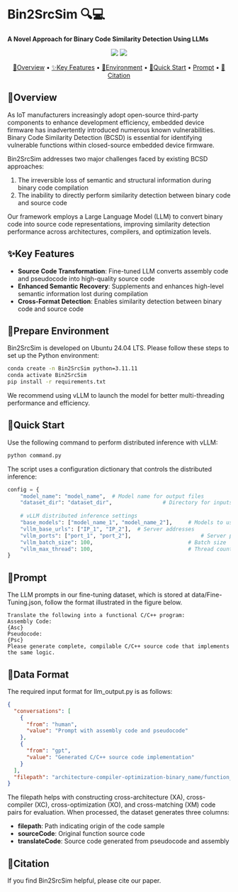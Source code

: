 # Bin2SrcSim 🔍💻

**A Novel Approach for Binary Code Similarity Detection Using LLMs**

<p align="center">
    <a href="#"><img src="https://img.shields.io/badge/BCSD-Framework-blue.svg"></a>
    <a href="#"><img src="https://img.shields.io/badge/LLM-Powered-green.svg"></a>
</p>

<p align="center">
  <a href="#overview">📖Overview</a> •
  <a href="#key-features">✨Key Features</a> •
  <a href="#prepare-environment">🧪Environment</a> •
  <a href="#quick-start">🚀Quick Start</a> •
  <a href="#prompt">Prompt</a> •
  <a href="#citation">📝Citation</a>
</p>


## 📖Overview

As IoT manufacturers increasingly adopt open-source third-party components to enhance development efficiency, embedded device firmware has inadvertently introduced numerous known vulnerabilities. Binary Code Similarity Detection (BCSD) is essential for identifying vulnerable functions within closed-source embedded device firmware.

Bin2SrcSim addresses two major challenges faced by existing BCSD approaches:
1. The irreversible loss of semantic and structural information during binary code compilation
2. The inability to directly perform similarity detection between binary code and source code

Our framework employs a Large Language Model (LLM) to convert binary code into source code representations, improving similarity detection performance across architectures, compilers, and optimization levels.

## ✨Key Features

- **Source Code Transformation**: Fine-tuned LLM converts assembly code and pseudocode into high-quality source code
- **Enhanced Semantic Recovery**: Supplements and enhances high-level semantic information lost during compilation
- **Cross-Format Detection**: Enables similarity detection between binary code and source code

## 🧪Prepare Environment

Bin2SrcSim is developed on Ubuntu 24.04 LTS. 
Please follow these steps to set up the Python environment:

```bash
conda create -n Bin2SrcSim python=3.11.11
conda activate Bin2SrcSim
pip install -r requirements.txt
```
We recommend using vLLM to launch the model for better multi-threading performance and efficiency.


## 🚀Quick Start

Use the following command to perform distributed inference with vLLM:

```bash
python command.py
```

The script uses a configuration dictionary that controls the distributed inference:

```python
config = {
    "model_name": "model_name",  # Model name for output files
    "dataset_dir": "dataset_dir",                # Directory for inputs/outputs
    
    # vLLM distributed inference settings
    "base_models": ["model_name_1", "model_name_2"],     # Models to use
    "vllm_base_urls": ["IP_1", "IP_2"],  # Server addresses
    "vllm_ports": ["port_1", "port_2"],                      # Server ports 
    "vllm_batch_size": 100,                              # Batch size
    "vllm_max_thread": 100,                              # Thread count
}
```

## 💬Prompt

The LLM prompts in our fine-tuning dataset, which is stored at data/Fine-Tuning.json, follow the format illustrated in the figure below.

```text
Translate the following into a functional C/C++ program:
Assembly Code:
{Asc}
Pseudocode:
{Psc}
Please generate complete, compilable C/C++ source code that implements the same logic.
```

## 📄Data Format

The required input format for llm_output.py is as follows:

```json
{
  "conversations": [
    {
      "from": "human",
      "value": "Prompt with assembly code and pseudocode"
    },
    {
      "from": "gpt",
      "value": "Generated C/C++ source code implementation"
    }
  ],
  "filepath": "architecture-compiler-optimization-binary_name/function_name"
}
```

The filepath helps with constructing cross-architecture (XA), cross-compiler (XC), cross-optimization (XO), and cross-matching (XM) code pairs for evaluation. When processed, the dataset generates three columns:
- **filepath**: Path indicating origin of the code sample
- **sourceCode**: Original function source code 
- **translateCode**: Source code generated from pseudocode and assembly


## 📝Citation

If you find Bin2SrcSim helpful, please cite our paper.

